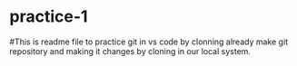 # practice-1
#This is readme file to practice git in vs code by clonning already make git repository and making it changes by cloning in our local system.
